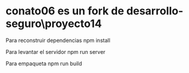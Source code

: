 # conato06 es un fork de desarrollo-seguro\proyecto14 
Para reconstruir dependencias
    npm install

Para levantar el servidor
    npm run server

Para empaqueta
    npm run build
